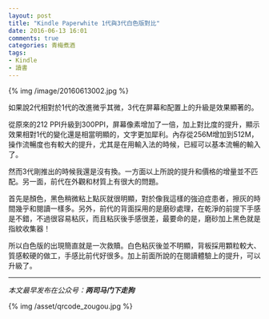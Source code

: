 ```yaml
---
layout: post
title: "Kindle Paperwhite 1代與3代白色版對比"
date: 2016-06-13 16:01
comments: true
categories: 青梅煮酒
tags:
- Kindle
- 讀書
---
```


{% img /image/20160613002.jpg %}

如果說2代相對於1代的改進微乎其微，3代在屏幕和配置上的升級是效果顯著的。

從原來的212 PPI升級到300PPI，屏幕像素增加了一倍，加上對比度的提升，顯示效果相對1代的變化還是相當明顯的，文字更加犀利。內存從256M增加到512M，操作流暢度也有較大的提升，尤其是在用輸入法的時候，已經可以基本流暢的輸入了。

然而3代剛推出的時候我還是沒有換。一方面以上所說的提升和價格的增量並不匹配。另一面，前代在外觀和材質上有很大的問題。

首先是顏色，黑色稍微粘上點灰就很明顯，對於像我這樣的強迫症患者，擦灰的時間幾乎和閱讀一樣多。另外，前代的背面採用的是磨砂處理，在乾淨的前提下手感是不錯，不過很容易粘灰，而且粘灰後手感很差，最要命的是，磨砂加上黑色就是指紋收集器！

所以白色版的出現簡直就是一次救贖。白色粘灰後並不明顯，背板採用顆粒較大、質感較硬的做工，手感比前代好很多。加上前面所說的在閱讀體驗上的提升，可以升級了。

<hr>

*本文最早发布在公众号：__两司马门下走狗__*

{% img /asset/qrcode_zougou.jpg %}
